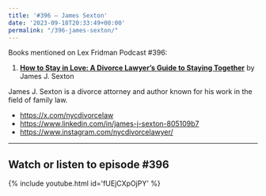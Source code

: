 ```yaml
---
title: '#396 – James Sexton'
date: '2023-09-18T20:33:49+00:00'
permalink: "/396-james-sexton/"
---
```


Books mentioned on Lex Fridman Podcast #396:

1. <b><a href="https://amzn.to/44WQYs0" target="_blank" rel="sponsored noopener noreferrer">How to Stay in Love: A Divorce Lawyer’s Guide to Staying Together</a></b> by James J. Sexton

James J. Sexton is a divorce attorney and author known for his work in the field of family law.

- <a href="https://x.com/nycdivorcelaw" target="_blank">https://x.com/nycdivorcelaw</a>
- <a href="https://www.linkedin.com/in/james-j-sexton-805109b7" target="_blank">https://www.linkedin.com/in/james-j-sexton-805109b7</a>
- <a href="https://www.instagram.com/nycdivorcelawyer/" target="_blank">https://www.instagram.com/nycdivorcelawyer/</a>

- - - - - -

## Watch or listen to episode #396

{% include youtube.html id='fUEjCXpOjPY' %}